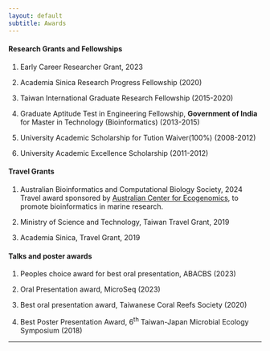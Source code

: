 ```yaml
---
layout: default
subtitle: Awards
---
```


#### Research Grants and Fellowships


1. Early Career Researcher Grant, 2023 

2. Academia Sinica Research Progress Fellowship (2020)

3. Taiwan International Graduate Research Fellowship (2015-2020)

4. Graduate Aptitude Test in Engineering Fellowship, <b>Government of India</b> for Master in Technology (Bioinformatics) (2013-2015)

5. University Academic Scholarship for Tution Waiver(100%) (2008-2012)

6. University Academic Excellence Scholarship (2011-2012)

#### Travel Grants

1. Australian Bioinformatics and Computational Biology Society, 2024 Travel award sponsored by [Australian Center for Ecogenomics](https://scmb.uq.edu.au/centres-and-institutes/australian-centre-ecogenomics), to promote bioinformatics in marine research.

2. Ministry of Science and Technology, Taiwan Travel Grant, 2019

3. Academia Sinica, Travel Grant, 2019


#### Talks and poster awards

1. Peoples choice award for best oral presentation, ABACBS (2023)

2. Oral Presentation award, MicroSeq (2023)

3. Best oral presentation award, Taiwanese Coral Reefs Society (2020)

4. Best Poster Presentation Award, 6<sup>th</sup> Taiwan-Japan Microbial Ecology Symposium (2018)


_______________

